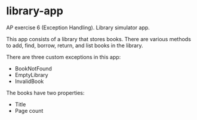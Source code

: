 # library-app
AP exercise 6 (Exception Handling). Library simulator app.

This app consists of a library that stores books.
There are various methods to add, find, borrow, return, and list books in the library.

There are three custom exceptions in this app:
- BookNotFound
- EmptyLibrary
- InvalidBook

The books have two properties:
- Title
- Page count
